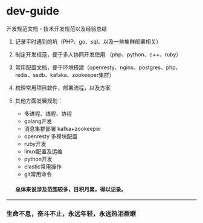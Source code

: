 # dev-guide
开发规范文档 - 技术开发规范以及经验总结

1. 记录平时遇到的坑（PHP、go、sql、以及一些集群部署相关）

2. 制定开发规范，便于多人协同开发使用 （php、python、c++、ruby）

3. 常用配置文档，便于环境搭建（openresty、nginx、postgres、php、redis、ssdb、kafaka、zookeeper集群）
4. 梳理常用项目软件，部署流程，以及方案
5. 其他方面发展规划：
   * 多进程、线程、协程
   * golang开发
   * 消息集群部署 kafka+zookeeper
   * openresty 多模块配置
   * ruby开发
   * linux配置及运维
   * python开发
   * elastic常用操作
   * git常用命令

    #### 总体来说涉及范围较多，日积月累，得以记录。






-------

### 生命不息，奋斗不止，永远年轻，永远热泪盈眶
